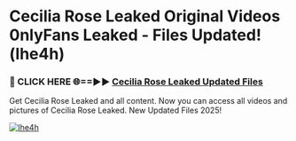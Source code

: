# Cecilia Rose Leaked Original Videos 0nlyFans Leaked - Files Updated! (lhe4h)

<h3>🔴 CLICK HERE 🌐==►► <a href="https://tinyurl.com/3hn5wdd3" rel="nofollow">Cecilia Rose Leaked Updated Files</a></h3>

Get Cecilia Rose Leaked and all content. Now you can access all videos and pictures of Cecilia Rose Leaked. New Updated Files 2025!

[![lhe4h](https://i.imgur.com/4HnBqBT.gif)](https://tinyurl.com/3hn5wdd3)

